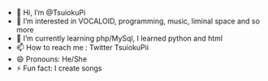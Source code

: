 - 👋 Hi, I’m @TsuiokuPi
- 👀 I’m interested in VOCALOID, programming, music, liminal space and so more
- 🌱 I’m currently learning php/MySql, I learned python and html
- 📫 How to reach me : Twitter TsuiokuPii
- 😄 Pronouns: He/She
- ⚡ Fun fact: I create songs

<!---
TsuiokuPi/TsuiokuPi is a ✨ special ✨ repository because its `README.md` (this file) appears on your GitHub profile.
You can click the Preview link to take a look at your changes.
--->
